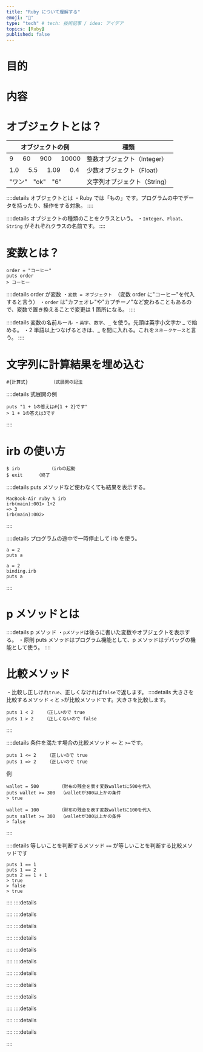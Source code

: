 ```yaml
---
title: "Ruby について理解する"
emoji: "📕"
type: "tech" # tech: 技術記事 / idea: アイデア
topics: [Ruby]
published: false
---
```


# 目的

# 内容

# オブジェクトとは？

| オブジェクトの例          | 種類                         |
| ------------------------- | ---------------------------- |
| 9 　 60 　 900 　 10000   | 整数オブジェクト（Integer）  |
| 1.0 　 5.5 　 1.09 　 0.4 | 少数オブジェクト（Float）    |
| "ワン"　"ok"　"6"         | 文字列オブジェクト（String） |

::::details オブジェクトとは
・Ruby では「もの」です。プログラムの中でデータを持ったり、操作をする対象。
::::

::::details オブジェクトの種類のことをクラスという。
・`Integer`、`Float`、`String` がそれぞれクラスの名前です。
::::

# 変数とは？

```
order = "コーヒー"
puts order
> コーヒー
```

::::details order が変数
・`変数 = オブジェクト`　（変数 order に"コーヒー"を代入すると言う）
・`order` は"カフェオレ"や"カプチーノ"など変わることもあるので、変数で置き換えることで変更は 1 箇所になる。
::::

::::details 変数の名前ルール
・`英字`、`数字`、`_` を使う。先頭は英字小文字か \_ で始める。
・2 単語以上つなげるときは、\_ を間に入れる。これを`スネークケース`と言う。
::::

# 文字列に計算結果を埋め込む

```
#{計算式}　　　 　　（式展開の記法
```

::::details 式展開の例

```
puts "1 + 1の答えは#{1 + 2}です"
> 1 + 1の答えは3です
```

::::

# irb の使い方

```
$ irb　　　　　　　（irbの起動
$ exit 　　　（終了
```

::::details puts メソッドなど使わなくても結果を表示する。

```
MacBook-Air ruby % irb
irb(main):001> 1+2
=> 3
irb(main):002>
```

::::

::::details プログラムの途中で一時停止して irb を使う。

```
a = 2
puts a
```

```
a = 2
binding.irb
puts a
```

::::

# p メソッドとは

::::details p メソッド
・`pメソッド`は後ろに書いた変数やオブジェクトを表示する。
・原則 puts メソッドはプログラム機能として、p メソッドはデバッグの機能として使う。
::::

# 比較メソッド
・比較し正しけれ```true```、正しくなければ```false```で返します。
::::details 大きさを比較するメソッド
```<``` と ```>```が比較メソッドです。大きさを比較します。
```
puts 1 < 2    （正しいので true
puts 1 > 2    （正しくないので false
```
::::

::::details 条件を満たす場合の比較メソッド
```<=``` と ```>=```です。
```
puts 1 <= 2    （正しいので true
puts 1 => 2    （正しいので true
```
例
```
wallet = 500　　　　　（財布の残金を表す変数walletに500を代入
puts wallet >= 300  （walletが300以上かの条件
> true
```
```
wallet = 100　　　　　（財布の残金を表す変数walletに100を代入
puts sallet >= 300  （walletが300以上かの条件
> false
```
::::

::::details 等しいことを判断するメソッド
```==``` が等しいことを判断する比較メソッドです
```
puts 1 == 1
puts 1 == 2
puts 2 == 1 + 1
> true
> false
> true
```
::::
::::details

::::
::::details

::::
::::details

::::
::::details

::::
::::details

::::
::::details

::::
::::details

::::
::::details

::::
::::details

::::
::::details

::::
::::details

::::
::::details

::::
